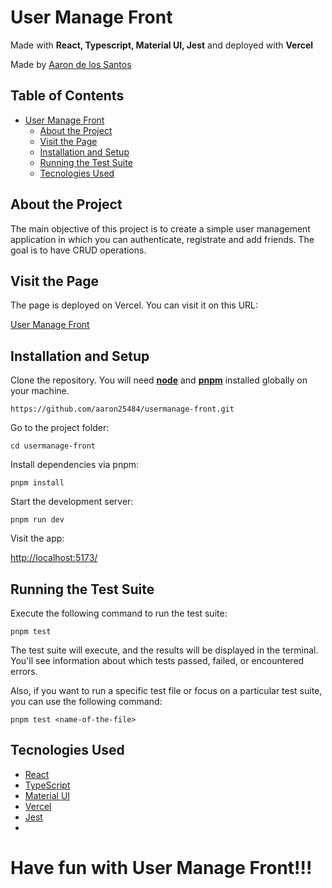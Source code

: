 

# User Manage Front

Made with **React, Typescript, Material UI, Jest** and deployed with **Vercel**

Made by [Aaron de los Santos](https://github.com/aaron25484)

## Table of Contents

- [User Manage Front](#User-manage-front)
  - [About the Project](#about-the-project)
  - [Visit the Page](#visit-the-page)
  - [Installation and Setup](#installation-and-setup)
  - [Running the Test Suite](#running-the-test-suite)
  - [Tecnologies Used](#tecnologies-used)

## About the Project

The main objective of this project is to create a simple user management application in which you can authenticate, registrate and add friends. The goal is to have CRUD operations.

## Visit the Page

The page is deployed on Vercel. You can visit it on this URL:

[User Manage Front](https://user-manage-front.vercel.app/)

## Installation and Setup

Clone the repository. You will need **[node](https://nodejs.org/es)** and **[pnpm](https://pnpm.io/)** installed globally on your machine.

```
https://github.com/aaron25484/usermanage-front.git
```

Go to the project folder:

````
cd usermanage-front
````

Install dependencies via pnpm:
 

``````
pnpm install
``````


Start the development server:
``````
pnpm run dev
``````


Visit the app:

[http://localhost:5173/](http://localhost:5173/)

## Running the Test Suite

Execute the following command to run the test suite:

````
pnpm test
````
The test suite will execute, and the results will be displayed in the terminal. You'll see information about which tests passed, failed, or encountered errors.

Also, if you want to run a specific test file or focus on a particular test suite, you can use the following command:

`````
pnpm test <name-of-the-file>
``````


## Tecnologies Used

- [React](https://es.react.dev/)
- [TypeScript](https://www.typescriptlang.org/)
- [Material UI](https://mui.com/)
- [Vercel](https://www.vercel.com/)
- [Jest](https://jestjs.io/es-ES/)
- 

# Have fun with User Manage Front!!!